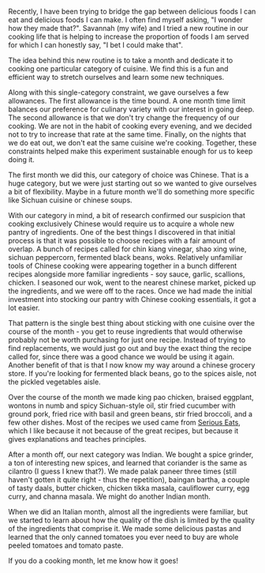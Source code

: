 Recently, I have been trying to bridge the gap between delicious foods I can eat and delicious foods I can make. I often find myself asking, "I wonder how they made that?". Savannah (my wife) and I tried a new routine in our cooking life that is helping to increase the proportion of foods I am served for which I can honestly say, "I bet I could make that".

The idea behind this new routine is to take a month and dedicate it to cooking one particular category of cuisine. We find this is a fun and efficient way to stretch ourselves and learn some new techniques.

Along with this single-category constraint, we gave ourselves a few allowances. The first allowance is the time bound. A one month time limit balances our preference for culinary variety with our interest in going deep. The second allowance is that we don't try change the frequency of our cooking. We are not in the habit of cooking every evening, and we decided not to try to increase that rate at the same time. Finally, on the nights that we do eat out, we don't eat the same cuisine we're cooking. Together, these constraints helped make this experiment sustainable enough for us to keep doing it.

The first month we did this, our category of choice was Chinese. That is a huge category, but we were just starting out so we wanted to give ourselves a bit of flexibility. Maybe in a future month we'll do something more specific like Sichuan cuisine or chinese soups.

With our category in mind, a bit of research confirmed our suspicion that cooking exclusively Chinese would require us to acquire a whole new pantry of ingredients. One of the best things I discovered in that initial process is that it was possible to choose recipes with a fair amount of overlap. A bunch of recipes called for chin kiang vinegar, shao xing wine, sichuan peppercorn, fermented black beans, woks. Relatively unfamiliar tools of Chinese cooking were appearing together in a bunch different recipes alongside more familiar ingredients - soy sauce, garlic, scallions, chicken. I seasoned our wok, went to the nearest chinese market, picked up the ingredients, and we were off to the races. Once we had made the initial investment into stocking our pantry with Chinese cooking essentials, it got a lot easier.

That pattern is the single best thing about sticking with one cuisine over the course of the month - you get to reuse ingredients that would otherwise probably not be worth purchasing for just one recipe. Instead of trying to find replacements, we would just go out and buy the exact thing the recipe called for, since there was a good chance we would be using it again. Another benefit of that is that I now know my way around a chinese grocery store. If you're looking for fermented black beans, go to the spices aisle, not the pickled vegetables aisle.

Over the course of the month we made king pao chicken, braised eggplant, wontons in numb and spicy Sichuan-style oil, stir fried cucumber with ground pork, fried rice with basil and green beans, stir fried broccoli, and a few other dishes. Most of the recipes we used came from [Serious Eats](https://www.seriouseats.com/tags/wok%20skill), which I like because it not because of the great recipes, but because it gives explanations and teaches principles.

After a month off, our next category was Indian. We bought a spice grinder, a ton of interesting new spices, and learned that coriander is the same as cilantro (I guess I knew that?). We made palak paneer three times (still haven't gotten it quite right - thus the repetition), baingan bartha, a couple of tasty daals, butter chicken, chicken tikka masala, cauliflower curry, egg curry, and channa masala. We might do another Indian month.

When we did an Italian month, almost all the ingredients were familiar, but we started to learn about how the quality of the dish is limited by the quality of the ingredients that comprise it. We made some delicious pastas and learned that the only canned tomatoes you ever need to buy are whole peeled tomatoes and tomato paste.

If you do a cooking month, let me know how it goes!
